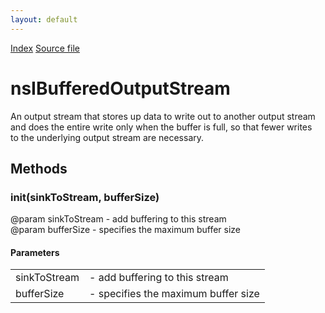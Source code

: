 ```yaml
---
layout: default
---
```

<div id='links'><a href="../index.html">Index</a>
<a href="http://dxr.mozilla.org/mozilla-central/source/netwerk/base/public/nsIBufferedStreams.idl">Source file</a>
</div>

# nsIBufferedOutputStream #
  
An output stream that stores up data to write out to another output stream  
and does the entire write only when the buffer is full, so that fewer writes  
to the underlying output stream are necessary.  
  

## Methods ##

### init(sinkToStream, bufferSize) ###
  
@param sinkToStream - add buffering to this stream  
@param bufferSize   - specifies the maximum buffer size  
  

#### Parameters ####

<table>

<tr>
<td>sinkToStream</td>
<td>- add buffering to this stream  
</td>
</tr>

<tr>
<td>bufferSize</td>
<td>- specifies the maximum buffer size  
</td>
</tr>

</table>
